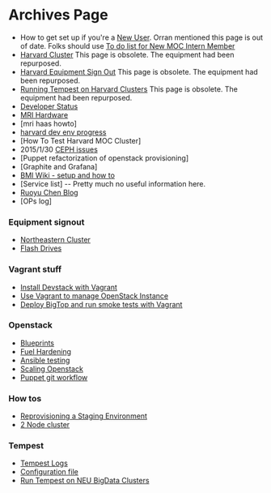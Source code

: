 # Archives Page
* How to get set up if you're a [New User](New-User.html).  Orran mentioned this page is out of date. Folks should use [To do list for New MOC Intern Member](To-do-list-for-New-MOC-Intern-and-Member.html)
* [Harvard Cluster](Harvard-Cluster.html)   This page is obsolete. The equipment had been repurposed.
* [Harvard Equipment Sign Out](Harvard-Equipment-Sign-Out.html)  This page is obsolete. The equipment had been repurposed.
* [Running Tempest on Harvard Clusters](Running-Tempest-on-Harvard-Clusters.html) This page is obsolete. The equipment had been repurposed.
* [Developer Status](Developer-Status.html)
* [MRI Hardware](MRI-Hardware.html)
* [mri haas howto]
* [harvard dev env progress](harvard-dev-env-progress.html)
* [How To Test Harvard MOC Cluster]
* 2015/1/30 [CEPH issues](CEPH.html)
* [Puppet refactorization of openstack provisioning]
* [Graphite and Grafana]
* [BMI Wiki - setup and how to](BMIInstallation.html)
* [Service list] -- Pretty much no useful information here.
* [Ruoyu Chen Blog](Ruoyu-Daily.html)
* [OPs log]

### Equipment signout
* [Northeastern Cluster](NEU-Equipment-Sign-Out.html)
* [Flash Drives](Flash-Drive-Sign-Out.html)

### Vagrant stuff
* [Install Devstack with Vagrant](Install-Devstack-with-Vagrant.html)
* [Use Vagrant to manage OpenStack Instance](Use-Vagrant-to-manage-OpenStack-Instance.html)
* [Deploy BigTop and run smoke tests with Vagrant](Deploy-Bigtop-and-run-smoke-tests-with-Vagrant.html)

### Openstack
* [Blueprints](Blueprints.html)
* [Fuel Hardening](Fuel-Hardening.html)
* [Ansible testing](Ansible-testing.html)
* [Scaling Openstack](Scaling-Openstack.html)
* [Puppet git workflow](Puppet-git-workflow.html)

### How tos
* [Reprovisioning a Staging Environment](Reprovisioning-a-Staging-Environment.html)
* [2 Node cluster](2-Node-cluster.html)

### Tempest
* [Tempest Logs](Tempest-Logs.html)
* [Configuration file](Configuration-file.html)
* [Run Tempest on NEU BigData Clusters](Run-Tempest-on-NEU-BigData-Clusters.html)

